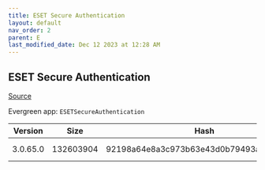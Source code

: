 ```yaml
---
title: ESET Secure Authentication
layout: default
nav_order: 2
parent: E
last_modified_date: Dec 12 2023 at 12:28 AM
---
```


## ESET Secure Authentication

[Source](https://www.eset.com/au/business/download/secure-authentication/)

Evergreen app: `ESETSecureAuthentication`

| Version  | Size      | Hash                                     | Language | Architecture | Type | URI                                                                                                                                                                                              |
| -------- | --------- | ---------------------------------------- | -------- | ------------ | ---- | ------------------------------------------------------------------------------------------------------------------------------------------------------------------------------------------------ |
| 3.0.65.0 | 132603904 | 92198a64e8a3c973b63e43d0b79493a42c4510df | en_US    | x64          | msi  | [https://repository.eset.com/v1/com/eset/apps/business/esa/windows/v3/3.0.65.0/esa_nt64_enu.msi](https://repository.eset.com/v1/com/eset/apps/business/esa/windows/v3/3.0.65.0/esa_nt64_enu.msi) |
